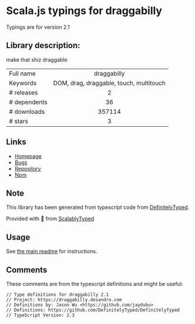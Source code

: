 
# Scala.js typings for draggabilly

Typings are for version 2.1

## Library description:
make that shiz draggable

|                    |                 |
| ------------------ | :-------------: |
| Full name          | draggabilly |
| Keywords           | DOM, drag, draggable, touch, multitouch |
| # releases         | 2 |
| # dependents       | 36 |
| # downloads        | 357114 |
| # stars            | 3 |

## Links
- [Homepage](https://draggabilly.desandro.com/)
- [Bugs](https://github.com/desandro/draggabilly/issues)
- [Repository](https://github.com/desandro/draggabilly)
- [Npm](https://www.npmjs.com/package/draggabilly)
    


## Note
This library has been generated from typescript code from [DefinitelyTyped](https://definitelytyped.org).

Provided with :purple_heart: from [ScalablyTyped](https://github.com/oyvindberg/ScalablyTyped)

## Usage
See [the main readme](../../readme.md) for instructions.

## Comments

These comments are from the typescript definitions and might be useful:
```
// Type definitions for draggabilly 2.1
// Project: https://draggabilly.desandro.com
// Definitions by: Jason Wu <https://github.com/jaydubu>
// Definitions: https://github.com/DefinitelyTyped/DefinitelyTyped
// TypeScript Version: 2.3

```


